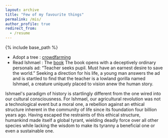 ```yaml
---
layout: archive
title: "Few of my favourite things" 
permalink: /mis/
author_profile: true
redirect_from:
  - /resume
---
```


{% include base_path %}

* Adopt a tree : [crowdfarming](https://www.crowdfarming.com/fr) 
* Read Ishmael : The [book](https://www.ishmael.org/books/the-book/) The book opens with a deceptively ordinary personals ad: “Teacher seeks pupil. Must have an earnest desire to save the world.” Seeking a direction for his life, a young man answers the ad and is startled to find that the teacher is a lowland gorilla named Ishmael, a creature uniquely placed to vision anew the human story.

Ishmael's paradigm of history is startlingly different from the one wired into our cultural consciousness. For Ishmael, our agricultural revolution was not a technological event but a moral one, a rebellion against an ethical structure inherent in the community of life since its foundation four billion years ago. Having escaped the restraints of this ethical structure, humankind made itself a global tyrant, wielding deadly force over all other species while lacking the wisdom to make its tyranny a beneficial one or even a sustainable one.
